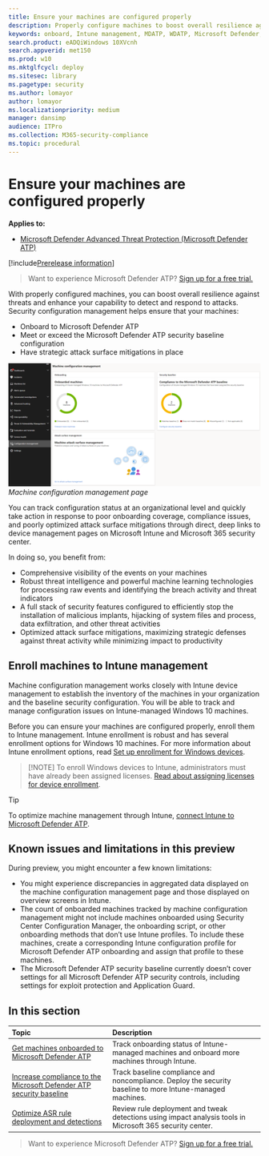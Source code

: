 ```yaml
---
title: Ensure your machines are configured properly
description: Properly configure machines to boost overall resilience against threats and enhance your capability to detect and respond to attacks.
keywords: onboard, Intune management, MDATP, WDATP, Microsoft Defender, Windows Defender, advanced threat protection, attack surface reduction, ASR, security baseline
search.product: eADQiWindows 10XVcnh
search.appverid: met150
ms.prod: w10
ms.mktglfcycl: deploy
ms.sitesec: library
ms.pagetype: security
ms.author: lomayor
author: lomayor
ms.localizationpriority: medium
manager: dansimp
audience: ITPro
ms.collection: M365-security-compliance 
ms.topic: procedural
---
```


# Ensure your machines are configured properly

**Applies to:**
- [Microsoft Defender Advanced Threat Protection (Microsoft Defender ATP)](https://go.microsoft.com/fwlink/p/?linkid=2069559)

[!include[Prerelease information](prerelease.md)]

>Want to experience Microsoft Defender ATP? [Sign up for a free trial.](https://www.microsoft.com/en-us/WindowsForBusiness/windows-atp?ocid=docs-wdatp-onboardconfigure-abovefoldlink)

With properly configured machines, you can boost overall resilience against threats and enhance your capability to detect and respond to attacks. Security configuration management helps ensure that your machines:

- Onboard to Microsoft Defender ATP
- Meet or exceed the Microsoft Defender ATP security baseline configuration
- Have strategic attack surface mitigations in place

![Security configuration management page](images/secconmgmt_main.png)<br>
*Machine configuration management page*

You can track configuration status at an organizational level and quickly take action in response to poor onboarding coverage, compliance issues, and poorly optimized attack surface mitigations through direct, deep links to device management pages on Microsoft Intune and Microsoft 365 security center.

In doing so, you benefit from:
- Comprehensive visibility of the events on your machines
- Robust threat intelligence and powerful machine learning technologies for processing raw events and identifying the breach activity and threat indicators
- A full stack of security features configured to efficiently stop the installation of malicious implants, hijacking of system files and process, data exfiltration, and other threat activities
- Optimized attack surface mitigations, maximizing strategic defenses against threat activity while minimizing impact to productivity

## Enroll machines to Intune management

Machine configuration management works closely with Intune device management to establish the inventory of the machines in your organization and the baseline security configuration. You will be able to track and manage configuration issues on Intune-managed Windows 10 machines.

Before you can ensure your machines are configured properly, enroll them to Intune management. Intune enrollment is robust and has several enrollment options for Windows 10 machines. For more information about Intune enrollment options, read [Set up enrollment for Windows devices](https://docs.microsoft.com/en-us/intune/windows-enroll).

>[!NOTE] To enroll Windows devices to Intune, administrators must have already been assigned licenses. [Read about assigning licenses for device enrollment](licenses-assign.md).

>[!TIP] 
>To optimize machine management through Intune, [connect Intune to Microsoft Defender ATP](https://docs.microsoft.com/en-us/intune/advanced-threat-protection#enable-windows-defender-atp-in-intune).

## Known issues and limitations in this preview 
During preview, you might encounter a few known limitations:
- You might experience discrepancies in aggregated data displayed on the machine configuration management page and those displayed on overview screens in Intune.
- The count of onboarded machines tracked by machine configuration management might not include machines onboarded using Security Center Configuration Manager, the onboarding script, or other onboarding methods that don’t use Intune profiles. To include these machines, create a corresponding Intune configuration profile for Microsoft Defender ATP onboarding and assign that profile to these machines.
- The Microsoft Defender ATP security baseline currently doesn’t cover settings for all Microsoft Defender ATP security controls, including settings for exploit protection and Application Guard.


## In this section
Topic | Description
:---|:---
[Get machines onboarded to Microsoft Defender ATP](configure-machines-onboarding.md)| Track onboarding status of Intune-managed machines and onboard more machines through Intune. 
[Increase compliance to the Microsoft Defender ATP security baseline](configure-machines-security-baseline.md) | Track baseline compliance and noncompliance. Deploy the security baseline to more Intune-managed machines.
[Optimize ASR rule deployment and detections](configure-machines-asr.md) | Review rule deployment and tweak detections using impact analysis tools in Microsoft 365 security center.

>Want to experience Microsoft Defender ATP? [Sign up for a free trial.](https://www.microsoft.com/en-us/WindowsForBusiness/windows-atp?ocid=docs-wdatp-onboardconfigure-belowfoldlink)